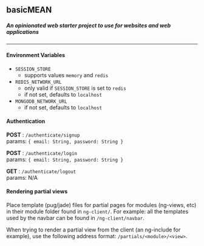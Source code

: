 basicMEAN 
---

##### An opinionated web starter project to use for websites and web applications

---

#### Environment Variables

- `SESSION_STORE`
    - supports values `memory` and `redis`
- `REDIS_NETWORK_URL`
    - only valid if `SESSION_STORE` is set to `redis`
    - if not set, defaults to `localhost`
- `MONGODB_NETWORK_URL`
    - if not set, defaults to `localhost`


#### Authentication

**POST** : `/authenticate/signup`  
params: `{ email: String, password: String }`

**POST** : `/authenticate/login`  
params: `{ email: String, password: String }` 

**GET** : `/authenticate/logout`  
params: N/A  


#### Rendering partial views
Place template (pug/jade) files for partial pages for modules (ng-views, etc)
in their module folder found in `ng-client/`. For example: all the templates used by the navbar
can be found in `/ng-client/navbar`.

When trying to render a partial view from the client (an ng-include for example), 
use the following address format: `/partials/<module>/<view>`. 